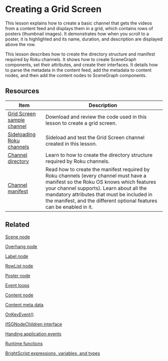 # Creating a Grid Screen

This lesson explains how to create a basic channel that gets the videos from a content feed and displays them in a grid, which contains rows of posters (thumbnail images). It demonstrates how when you scroll to a poster, it is highlighted and its name, duration, and description are displayed above the row. 

This lesson describes how to create the directory structure and manifest required by Roku channels. It shows how to create SceneGraph components, set their attributes, and create their interfaces. It details how to parse the metadata in the content feed, add the metadata to content nodes, and then add the content nodes to SceneGraph components. 

## Resources

| Item                                                         | Description                                                  |
| ------------------------------------------------------------ | ------------------------------------------------------------ |
| [Grid Screen sample channel](https://github.com/rokudev/scenegraph-master-sample/tree/master/GridScreen) | Download and review the code used in this lesson to create a grid screen. |
| [Sideloading  Roku channels](https://developer.roku.com/docs/developer-program/getting-started/developer-setup.md#step-2-accessing-the-development-application-installer) | Sideload and test the Grid Screen channel created in this lesson. |
| [Channel directory](https://developer.roku.com/docs/developer-program/core-concepts/developing-scenegraph-applications.md) | Learn to how to create the directory structure required by Roku channels. |
| [Channel manifest](https://developer.roku.com/docs/developer-program/getting-started/architecture/channel-manifest.md) | Read how to create the manifest required by Roku channels (every channel must have a manifest so the Roku OS knows which features your channel supports). Learn about all the mandatory attributes that must be included in the manifest,  and the different optional features can be enabled in it. |

## Related

[Scene node](https://developer.roku.com/docs/references/scenegraph/abstract-nodes/scene.md)

[Overhang node](https://developer.roku.com/docs/references/scenegraph/sliding-panels-nodes/overhang.md)

[Label node](https://developer.roku.com/docs/references/scenegraph/renderable-nodes/label.md)

[RowList node](https://developer.roku.com/docs/references/scenegraph/list-and-grid-nodes/rowlist.md)

[Poster node](https://developer.roku.com/docs/references/scenegraph/renderable-nodes/poster.md)

[Event loops](docs/developer-program/core-concepts/event-loops.md)

[Content node](https://developer.roku.com/docs/references/scenegraph/control-nodes/contentnode.md)  

[Content meta data](docs/developer-program/getting-started/architecture/content-metadata.md)

[OnKeyEvent()](https://developer.roku.com/docs/references/scenegraph/component-functions/onkeyevent.md)

[ifSGNodeChildren interface](https://developer.roku.com/docs/references/brightscript/interfaces/ifsgnodechildren.md)

[Handing application events](docs/developer-program/core-concepts/handling-application-events.md)

[Runtime functions](https://developer.roku.com/docs/references/brightscript/language/runtime-functions.md)

[BrightScript expressions, variables, and types](https://developer.roku.com/docs/references/brightscript/language/expressions-variables-types.md)

